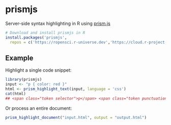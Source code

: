 # prismjs

Server-side syntax highlighting in R using [prism.js](https://prismjs.com)

```r
# Download and install prismjs in R
install.packages('prismjs', 
  repos = c('https://ropensci.r-universe.dev','https://cloud.r-project.org'))
```

## Example

Highlight a single code snippet:

```r
library(prismjs)
input <- "p { color: red }"
html <- prism_highlight_text(input, language = 'css')
cat(html)
## <span class="token selector">p</span> <span class="token punctuation">{</span> <span class="token property">color</span><span class="token punctuation">:</span> <span class="token color">red</span> <span class="token punctuation">}</span>
```

Or process an entire document:

```r
prism_highlight_document("input.html", output = "output.html")
